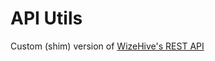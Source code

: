 # API Utils

Custom (shim) version of [WizeHive's REST API](https://developers.wizehive.com/rest-api/)